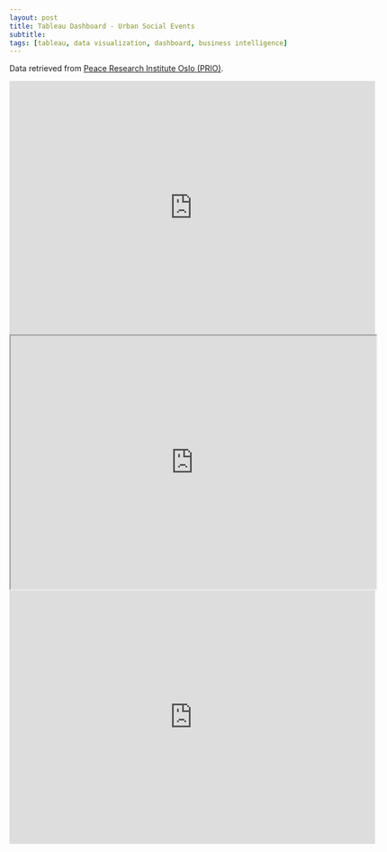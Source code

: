 ```yaml
---
layout: post
title: Tableau Dashboard - Urban Social Events
subtitle:
tags: [tableau, data visualization, dashboard, business intelligence]
---
```


Data retrieved from [Peace Research Institute Oslo (PRIO)](https://www.prio.org/Data/Armed-Conflict/Urban-Social-Disorder/).

<iframe seamless frameborder="0" src="https://public.tableau.com/profile/eva.nguyen#!/vizhome/551_project/Dashboard1?:embed=yes&:display_count=yes&:showVizHome=no" width = '650' height = '450' scrolling='yes' ></iframe>    


<iframe src="https://public.tableau.com/views/GTSRB_Result_Viz/GTSRB?:embed=yes&:display_count=yes&:showVizHome=no" width = '650' height = '450'></iframe>

<iframe seamless frameborder="0" src="http://public.tableausoftware.com/views/551_project/Dashboard1?:embed=y&:display_count=no#1" width = '650' height = '450'></iframe>
